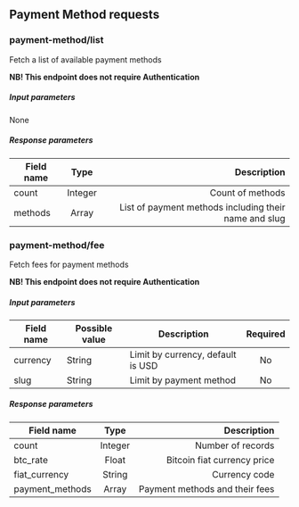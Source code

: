 ## Payment Method requests

### payment-method/list

Fetch a list of available payment methods

**NB! This endpoint does not require Authentication**

##### Input parameters

None

##### Response parameters

| Field name    | Type          | Description                                                 |
| ------------- | :------------:| -----------------------------------------------------------:|
| count         | Integer       | Count of methods                                            |
| methods       | Array         | List of payment methods including their name and slug       |


### payment-method/fee

Fetch fees for payment methods

**NB! This endpoint does not require Authentication**

##### Input parameters

| Field name    |   Possible value  | Description   | Required |
| ------------- | ----------------- | ------------- | :------: |
| currency      | String            | Limit by currency, default is USD | No |
| slug          | String            | Limit by payment method | No |

##### Response parameters

| Field name      | Type          | Description                                                 |
| --------------- | :------------:| -----------------------------------------------------------:|
| count           | Integer       | Number of records                                           |
| btc_rate        | Float         | Bitcoin fiat currency price    |
| fiat_currency   | String        | Currency code       |
| payment_methods | Array         | Payment methods and their fees       |
